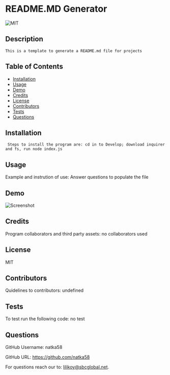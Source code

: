 
  #  README.MD Generator 
  
  
 ![MIT](https://img.shields.io/badge/license-MIT-yellow.svg) 
  
  
  ## Description
    This is a template to generate a README.md file for projects 
    
  ## Table of Contents
  * [Installation](#installation)
  * [Usage](#usage)
  * [Demo](#demo)
  * [Credits](#credits)
  * [License](#license)
  * [Contributors](#contributors)
  * [Tests](#tests)
  * [Questions](#questions)
  
   ## Installation
     Steps to install the program are: cd in to Develop; download inquirer and fs, run node index.js
 
   
  ## Usage
   Example and instrution of use: Answer questions to populate the file

  ## Demo
  ![Screenshot](sample.gif)

  ## Credits
   Program collaborators and third party assets: no collaborators used
  
  ## License
  MIT
  
  ## Contributors
   Quidelines to contributors: undefined

  ## Tests
  To test run the following code: no test
  
    
  ## Questions
   
 GitHub Username: natka58 
   
 GitHub URL: https://github.com/natka58
   
 For questions reach our to: lilikoy@sbcglobal.net.

